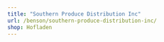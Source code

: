 ```yaml
---
title: "Southern Produce Distribution Inc"
url: /benson/southern-produce-distribution-inc/
shop: Hofladen
---
```

